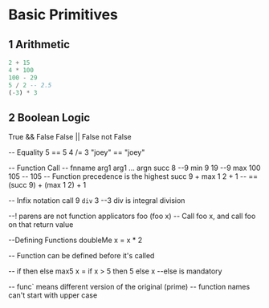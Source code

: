 # Basic Primitives 
## 1 Arithmetic 
```haskell
2 + 15
4 * 100
100 - 29
5 / 2 -- 2.5
(-3) * 3
```

## 2 Boolean Logic
True && False
False || False 
not False

-- Equality
5 == 5
4 /= 3
"joey" == "joey"

-- Function Call
-- fnname arg1 arg1 ... argn
succ 8 --9 
min 9 19 --9
max 100 105 -- 105
-- Function precedence is the highest
succ 9 + max 1 2 + 1 -- == 
(succ 9) + (max 1 2) + 1

-- Infix notation call
9 `div` 3 --3 div is integral division 

--! parens are not function applicators
foo (foo x) -- Call foo x, and call foo on that return value

--Defining Functions 
doubleMe x = x * 2

-- Function can be defined before it's called

-- if then else
max5 x = if x > 5 
	then 5
	else x --else is mandatory
	
-- func` means different version of the original (prime)
-- function names can't start with upper case

	



